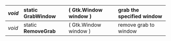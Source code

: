 | _void_ | static **GrabWindow** | ( Gtk.Window window ) | grab the specified window |
|:-------|:----------------------|:----------------------|:--------------------------|
| _void_ | static **RemoveGrab** | ( Gtk.Window window ) |  remove grab to window |